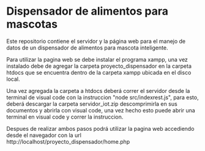 # Dispensador de alimentos para mascotas
Este repositorio contiene el servidor y la página web para el manejo de datos de un dispensador de alimentos para mascota inteligente.

Para utilizar la pagina web se debe instalar el programa xampp, una vez instalado debe de agregar la carpeta proyecto_dispensador en la carpeta htdocs que se encuentra dentro de la carpeta xampp ubicada en el disco local.

Una vez agregada la carpeta a htdocs deberá correr el servidor desde la terminal de visual code con la instruccion "node src/indexrest.js", para esto, deberá descargar la carpeta servidor_iot.zip descomprimirla en sus documentos y abrirla con visual code, una vez hecho esto puede abrir una terminal en visual code y correr la instruccion.

Despues de realizar ambos pasos podrá utilizar la pagina web accediendo desde el navegador con la url http://localhost/proyecto_dispensador/home.php
